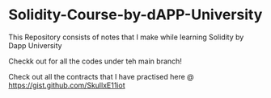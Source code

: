 # Solidity-Course-by-dAPP-University
This Repository consists of notes that I make while learning Solidity by Dapp University


Checkk out for all the codes under teh main branch!

Check out all the contracts that I have practised here @ https://gist.github.com/SkullxE11iot
